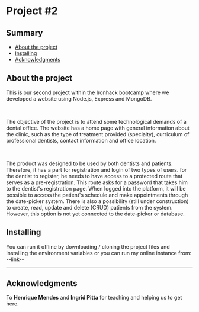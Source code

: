 # Project #2

## Summary 
- [About the project](#about)
- [Installing](#installing)
- [Acknowledgments](#acknowledgments)

## About the project
<p>This is our second project within the Ironhack bootcamp where we developed a website using Node.js, Express and MongoDB.</p><br>
<p>The objective of the project is to attend some technological demands of a dental office.
The website has a home page with general information about the clinic, such as the type of treatment provided (specialty), curriculum of professional dentists, contact information and office location.</p><br>
<p>The product was designed to be used by both dentists and patients. Therefore, it has a part for registration and login of two types of users. for the dentist to register, he needs to have access to a protected route that serves as a pre-registration. This route asks for a password that takes him to the dentist's registration page. When logged into the platform, it will be possible to access the patient's schedule and make appointments through the date-picker system. There is also a possibility (still under construction) to create, read, update and delete (CRUD) patients from the system. However, this option is not yet connected to the date-picker or database.</p>

## Installing
<p>You can run it offline by downloading / cloning the project files and installing the environment variables or you can run my online instance from: --link--</p>

----------------------------
## Acknowledgments 
To **Henrique Mendes** and **Ingrid Pitta** for teaching and helping us to get here.